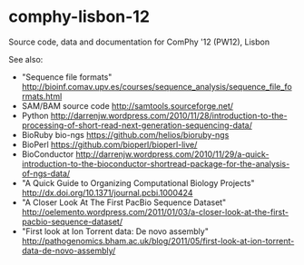 comphy-lisbon-12
================

Source code, data and documentation for ComPhy '12 (PW12), Lisbon

See also:
* "Sequence file formats" http://bioinf.comav.upv.es/courses/sequence_analysis/sequence_file_formats.html
* SAM/BAM source code http://samtools.sourceforge.net/
* Python http://darrenjw.wordpress.com/2010/11/28/introduction-to-the-processing-of-short-read-next-generation-sequencing-data/
* BioRuby bio-ngs https://github.com/helios/bioruby-ngs
* BioPerl https://github.com/bioperl/bioperl-live/
* BioConductor http://darrenjw.wordpress.com/2010/11/29/a-quick-introduction-to-the-bioconductor-shortread-package-for-the-analysis-of-ngs-data/
* "A Quick Guide to Organizing Computational Biology Projects" http://dx.doi.org/10.1371/journal.pcbi.1000424
* "A Closer Look At The First PacBio Sequence Dataset" http://oelemento.wordpress.com/2011/01/03/a-closer-look-at-the-first-pacbio-sequence-dataset/
* "First look at Ion Torrent data: De novo assembly" http://pathogenomics.bham.ac.uk/blog/2011/05/first-look-at-ion-torrent-data-de-novo-assembly/